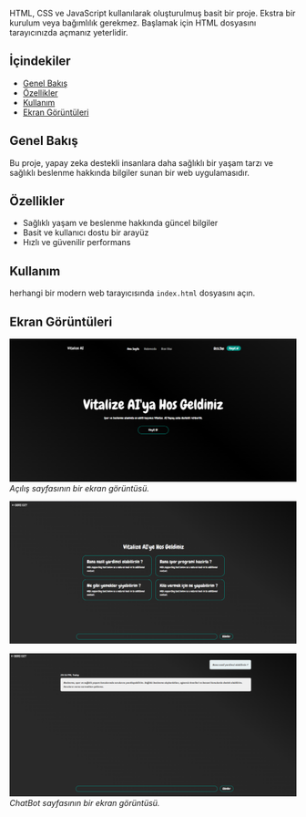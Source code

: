 HTML, CSS ve JavaScript kullanılarak oluşturulmuş basit bir proje. Ekstra bir kurulum veya bağımlılık gerekmez. Başlamak için HTML dosyasını tarayıcınızda açmanız yeterlidir.

## İçindekiler

- [Genel Bakış](#genel-bakış)
- [Özellikler](#özellikler)
- [Kullanım](#kullanım)
- [Ekran Görüntüleri](#ekran-görüntüleri)

## Genel Bakış

Bu proje, yapay zeka destekli insanlara daha sağlıklı bir yaşam tarzı ve sağlıklı beslenme hakkında bilgiler sunan bir web uygulamasıdır.

## Özellikler

- Sağlıklı yaşam ve beslenme hakkında güncel bilgiler
- Basit ve kullanıcı dostu bir arayüz
- Hızlı ve güvenilir performans

## Kullanım

herhangi bir modern web tarayıcısında `index.html` dosyasını açın.

## Ekran Görüntüleri

![Açılış Sayfası](https://github.com/SerdarDayicik/vitalize_ai/blob/main/img/ai-page3.png?raw=true)
*Açılış sayfasının bir ekran görüntüsü.*

![Etkileşimli Bölüm](https://github.com/SerdarDayicik/vitalize_ai/blob/main/img/ai-page.png?raw=true)

![Duyarlı Tasarım](https://github.com/SerdarDayicik/vitalize_ai/blob/main/img/ai-page2.png?raw=true)
*ChatBot sayfasının bir ekran görüntüsü.*

